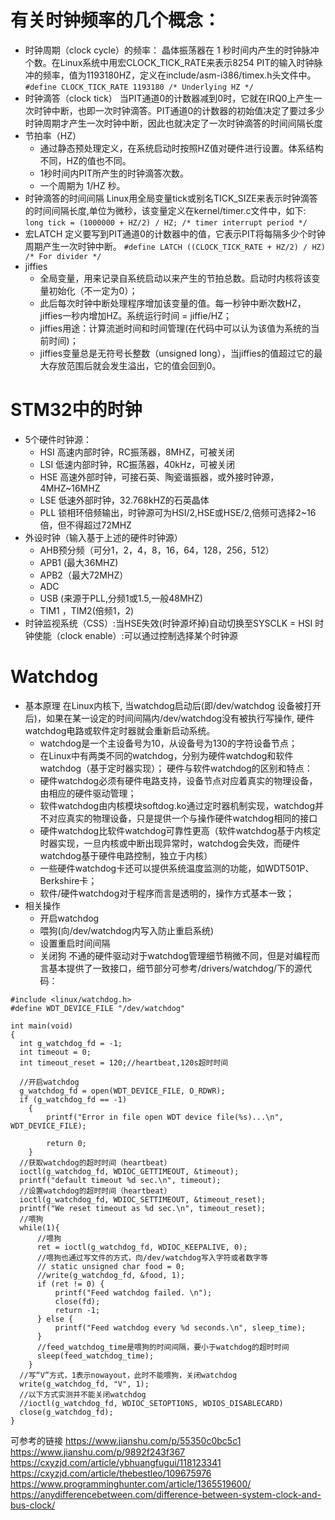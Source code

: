 <!--
 * @Author: your name
 * @Date: 2021-09-05 20:43:55
 * @LastEditTime: 2021-09-12 14:24:18
 * @LastEditors: Please set LastEditors
 * @Description: In User Settings Edit
 * @FilePath: /Study/概念.md
-->
# 有关时钟频率的几个概念：
* 时钟周期（clock cycle）的频率：
  晶体振荡器在 1 秒时间内产生的时钟脉冲个数。在Linux系统中用宏CLOCK_TICK_RATE来表示8254 PIT的输入时钟脉冲的频率，值为1193180HZ，定义在include/asm-i386/timex.h头文件中。
  ```#define CLOCK_TICK_RATE 1193180 /* Underlying HZ */```
* 时钟滴答（clock tick）
  当PIT通道0的计数器减到0时，它就在IRQ0上产生一次时钟中断，也即一次时钟滴答。PIT通道0的计数器的初始值决定了要过多少时钟周期才产生一次时钟中断，因此也就决定了一次时钟滴答的时间间隔长度
* 节拍率（HZ）
  - 通过静态预处理定义，在系统启动时按照HZ值对硬件进行设置。体系结构不同，HZ的值也不同。
  - 1秒时间内PIT所产生的时钟滴答次数。
  - 一个周期为 1/HZ 秒。
* 时钟滴答的时间间隔
  Linux用全局变量tick或别名TICK_SIZE来表示时钟滴答的时间间隔长度,单位为微秒，该变量定义在kernel/timer.c文件中，如下:
  ```long tick = (1000000 + HZ/2) / HZ; /* timer interrupt period */ ```
* 宏LATCH
  定义要写到PIT通道0的计数器中的值，它表示PIT将每隔多少个时钟周期产生一次时钟中断。
  ```#define LATCH ((CLOCK_TICK_RATE + HZ/2) / HZ) /* For divider */```
* jiffies
  - 全局变量，用来记录自系统启动以来产生的节拍总数。启动时内核将该变量初始化（不一定为0）；
  - 此后每次时钟中断处理程序增加该变量的值。每一秒钟中断次数HZ，jiffies一秒内增加HZ。系统运行时间 = jiffie/HZ；
  - jiffies用途：计算流逝时间和时间管理(在代码中可以认为该值为系统的当前时间)；
  - jiffies变量总是无符号长整数（unsigned long），当jiffies的值超过它的最大存放范围后就会发生溢出，它的值会回到0。
# STM32中的时钟
* 5个硬件时钟源：
  - HSI 高速内部时钟，RC振荡器，8MHZ，可被关闭
  - LSI 低速内部时钟，RC振荡器，40kHz，可被关闭
  - HSE 高速外部时钟，可接石英、陶瓷谐振器，或外接时钟源，4MHZ~16MHZ
  - LSE 低速外部时钟，32.768kHZ的石英晶体
  - PLL 锁相环倍频输出，时钟源可为HSI/2,HSE或HSE/2,倍频可选择2~16倍，但不得超过72MHZ
* 外设时钟（输入基于上述的硬件时钟源）
  - AHB预分频（可分1，2，4，8，16，64，128，256，512）
  - APB1 (最大36MHZ)
  - APB2（最大72MHZ）
  - ADC
  - USB (来源于PLL,分频1或1.5,一般48MHZ)
  - TIM1 ，TIM2(倍频1，2)
 * 时钟监视系统（CSS）:当HSE失效(时钟源坏掉)自动切换至SYSCLK = HSI
时钟使能（clock enable）:可以通过控制选择某个时钟源
# Watchdog
* 基本原理
    在Linux内核下, 当watchdog启动后(即/dev/watchdog 设备被打开后)，如果在某一设定的时间间隔内/dev/watchdog没有被执行写操作, 
硬件watchdog电路或软件定时器就会重新启动系统。
    - watchdog是一个主设备号为10，从设备号为130的字符设备节点；
    - 在Linux中有两类不同的watchdog，分别为硬件watchdog和软件watchdog（基于定时器实现）；
    硬件与软件watchdog的区别和特点：
    - 硬件watchdog必须有硬件电路支持，设备节点对应着真实的物理设备，由相应的硬件驱动管理；
    - 软件watchdog由内核模块softdog.ko通过定时器机制实现，watchdog并不对应真实的物理设备，只是提供一个与操作硬件watchdog相同的接口
    - 硬件watchdog比软件watchdog可靠性更高（软件watchdog基于内核定时器实现，一旦内核或中断出现异常时，watchdog会失效，而硬件watchdog基于硬件电路控制，独立于内核）
    - 一些硬件watchdog卡还可以提供系统温度监测的功能，如WDT501P、Berkshire卡；
    - 软件/硬件watchdog对于程序而言是透明的，操作方式基本一致；
* 相关操作
    - 开启watchdog
    - 喂狗(向/dev/watchdog内写入防止重启系统)
    - 设置重启时间间隔
    - 关闭狗
    不通的硬件驱动对于watchdog管理细节稍微不同，但是对编程而言基本提供了一致接口，细节部分可参考/drivers/watchdog/下的源代码：
```
#include <linux/watchdog.h>
#define WDT_DEVICE_FILE "/dev/watchdog"

int main(void)
{
  int g_watchdog_fd = -1;
  int timeout = 0;
  int timeout_reset = 120;//heartbeat,120s超时时间

  //开启watchdog
  g_watchdog_fd = open(WDT_DEVICE_FILE, O_RDWR);
  if (g_watchdog_fd == -1)
    {
        printf("Error in file open WDT device file(%s)...\n", WDT_DEVICE_FILE);

        return 0;
    }
  //获取watchdog的超时时间（heartbeat）
  ioctl(g_watchdog_fd, WDIOC_GETTIMEOUT, &timeout);
  printf("default timeout %d sec.\n", timeout);
  //设置watchdog的超时时间（heartbeat）
  ioctl(g_watchdog_fd, WDIOC_SETTIMEOUT, &timeout_reset);
  printf("We reset timeout as %d sec.\n", timeout_reset);
  //喂狗
  while(1){
      //喂狗
      ret = ioctl(g_watchdog_fd, WDIOC_KEEPALIVE, 0);
      //喂狗也通过写文件的方式，向/dev/watchdog写入字符或者数字等
      // static unsigned char food = 0;
      //write(g_watchdog_fd, &food, 1);
      if (ret != 0) {
          printf("Feed watchdog failed. \n");
          close(fd);
          return -1;
      } else {
          printf("Feed watchdog every %d seconds.\n", sleep_time);
      }
      //feed_watchdog_time是喂狗的时间间隔，要小于watchdog的超时时间
      sleep(feed_watchdog_time);
    }
  //写“V”方式，1表示nowayout，此时不能喂狗，关闭watchdog
  write(g_watchdog_fd, "V", 1);
  //以下方式实测并不能关闭watchdog
  //ioctl(g_watchdog_fd, WDIOC_SETOPTIONS, WDIOS_DISABLECARD)
  close(g_watchdog_fd);
}
```

可参考的链接
https://www.jianshu.com/p/55350c0bc5c1
https://www.jianshu.com/p/9892f243f367
https://cxyzjd.com/article/ybhuangfugui/118123341
https://cxyzjd.com/article/thebestleo/109675976
https://www.programminghunter.com/article/1365519600/
https://anydifferencebetween.com/difference-between-system-clock-and-bus-clock/






